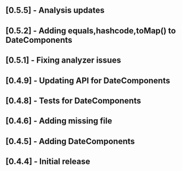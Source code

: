 ## [0.5.5] - Analysis updates
## [0.5.2] - Adding equals,hashcode,toMap() to DateComponents
## [0.5.1] - Fixing analyzer issues
## [0.4.9] - Updating API for DateComponents
## [0.4.8] - Tests for DateComponents
## [0.4.6] - Adding missing file
## [0.4.5] - Adding DateComponents
## [0.4.4] - Initial release
